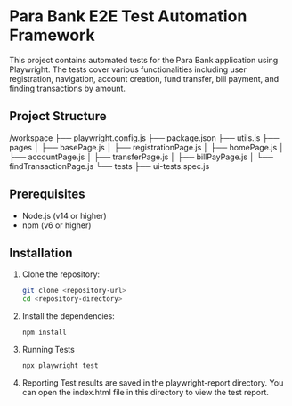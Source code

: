 # Para Bank E2E Test Automation Framework

This project contains automated tests for the Para Bank application using Playwright. The tests cover various functionalities including user registration, navigation, account creation, fund transfer, bill payment, and finding transactions by amount.

## Project Structure
/workspace
├── playwright.config.js
├── package.json
├── utils.js
├── pages
│   ├── basePage.js
│   ├── registrationPage.js
│   ├── homePage.js
│   ├── accountPage.js
│   ├── transferPage.js
│   ├── billPayPage.js
│   └── findTransactionPage.js
└── tests
    ├── ui-tests.spec.js

## Prerequisites

- Node.js (v14 or higher)
- npm (v6 or higher)

## Installation

1. Clone the repository:
   ```sh
   git clone <repository-url>
   cd <repository-directory>

2. Install the dependencies:
   ```sh
   npm install

4. Running Tests
   ```sh
   npx playwright test

5. Reporting
Test results are saved in the playwright-report directory. You can open the index.html file in this directory to view the test report.
